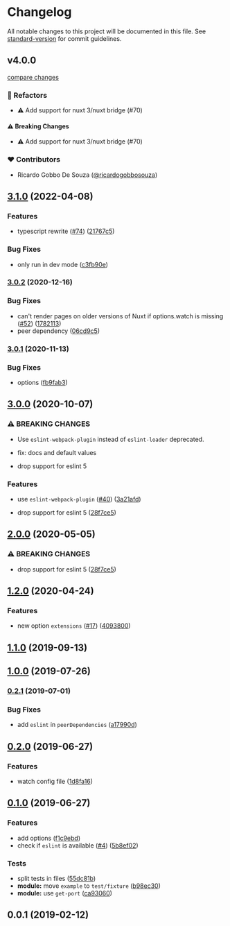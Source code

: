 # Changelog

All notable changes to this project will be documented in this file. See [standard-version](https://github.com/conventional-changelog/standard-version) for commit guidelines.

## v4.0.0

[compare changes](https://undefined/undefined/compare/v3.1.0...v4.0.0)


### 💅 Refactors

  - ⚠️  Add support for nuxt 3/nuxt bridge (#70)

#### ⚠️  Breaking Changes

  - ⚠️  Add support for nuxt 3/nuxt bridge (#70)

### ❤️  Contributors

- Ricardo Gobbo De Souza ([@ricardogobbosouza](http://github.com/ricardogobbosouza))

## [3.1.0](https://github.com/nuxt-community/eslint-module/compare/v3.0.2...v3.1.0) (2022-04-08)


### Features

* typescript rewrite ([#74](https://github.com/nuxt-community/eslint-module/issues/74)) ([21767c5](https://github.com/nuxt-community/eslint-module/commit/21767c54a6152c1a231a459a3bb33fd6992168fc))


### Bug Fixes

* only run in dev mode ([c3fb90e](https://github.com/nuxt-community/eslint-module/commit/c3fb90e8d382ba78aaa93ce43fa75dfcfd56f72a))

### [3.0.2](https://github.com/nuxt-community/eslint-module/compare/v3.0.1...v3.0.2) (2020-12-16)


### Bug Fixes

* can't render pages on older versions of Nuxt if options.watch is missing ([#52](https://github.com/nuxt-community/eslint-module/issues/52)) ([1782113](https://github.com/nuxt-community/eslint-module/commit/17821136382929ec6ddb9075a122a559a04e8290))
* peer dependency ([06cd9c5](https://github.com/nuxt-community/eslint-module/commit/06cd9c50a74eec19621717c114e71af06cdda588))

### [3.0.1](https://github.com/nuxt-community/eslint-module/compare/v3.0.0...v3.0.1) (2020-11-13)


### Bug Fixes

* options ([fb9fab3](https://github.com/nuxt-community/eslint-module/commit/fb9fab35444e4c21eca5182da4d1f6d4e8a02ed3))

## [3.0.0](https://github.com/nuxt-community/eslint-module/compare/v1.2.0...v3.0.0) (2020-10-07)


### ⚠ BREAKING CHANGES

* Use `eslint-webpack-plugin` instead of `eslint-loader` deprecated.

* fix: docs and default values
* drop support for eslint 5

### Features

* use `eslint-webpack-plugin` ([#40](https://github.com/nuxt-community/eslint-module/issues/40)) ([3a21afd](https://github.com/nuxt-community/eslint-module/commit/3a21afd7f870b02ae8b0299c6fc9956407361235))


* drop support for eslint 5 ([28f7ce5](https://github.com/nuxt-community/eslint-module/commit/28f7ce5fb570c5a7bf8bc8093387bb967328f70a))

## [2.0.0](https://github.com/nuxt-community/eslint-module/compare/v1.2.0...v2.0.0) (2020-05-05)


### ⚠ BREAKING CHANGES

* drop support for eslint 5 ([28f7ce5](https://github.com/nuxt-community/eslint-module/commit/28f7ce5fb570c5a7bf8bc8093387bb967328f70a))

## [1.2.0](https://github.com/nuxt-community/eslint-module/compare/v1.1.0...v1.2.0) (2020-04-24)


### Features

* new option `extensions` ([#17](https://github.com/nuxt-community/eslint-module/issues/17)) ([4093800](https://github.com/nuxt-community/eslint-module/commit/40938001c0d61bad3a1d16afd15c4eb114bda803))

## [1.1.0](https://github.com/nuxt-community/eslint-module/compare/v1.0.0...v1.1.0) (2019-09-13)

## [1.0.0](https://github.com/nuxt-community/eslint-module/compare/v0.2.1...v1.0.0) (2019-07-26)



### [0.2.1](https://github.com/nuxt-community/eslint-module/compare/v0.2.0...v0.2.1) (2019-07-01)


### Bug Fixes

* add `eslint` in `peerDependencies` ([a17990d](https://github.com/nuxt-community/eslint-module/commit/a17990d))



## [0.2.0](https://github.com/nuxt-community/eslint-module/compare/v0.1.0...v0.2.0) (2019-06-27)


### Features

* watch config file ([1d8fa16](https://github.com/nuxt-community/eslint-module/commit/1d8fa16))



## [0.1.0](https://github.com/nuxt-community/eslint-module/compare/v0.0.1...v0.1.0) (2019-06-27)


### Features

* add options ([f1c9ebd](https://github.com/nuxt-community/eslint-module/commit/f1c9ebd))
* check if `eslint` is available ([#4](https://github.com/nuxt-community/eslint-module/issues/4)) ([5b8ef02](https://github.com/nuxt-community/eslint-module/commit/5b8ef02))


### Tests

* split tests in files ([55dc81b](https://github.com/nuxt-community/eslint-module/commit/55dc81b))
* **module:** move `example` to `test/fixture` ([b98ec30](https://github.com/nuxt-community/eslint-module/commit/b98ec30))
* **module:** use `get-port` ([ca93060](https://github.com/nuxt-community/eslint-module/commit/ca93060))



<a name="0.0.1"></a>
## 0.0.1 (2019-02-12)
